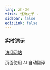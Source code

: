 ```yaml
---
lang: zh-CN
title: 怪物之手 💀
sidebar: false
editLink: false
---
```


### 实时演示

<sample src="https://monster-hands.needle.tools/" />

[访问网站](https://monster-hands.needle.tools/)


页面使用 AI 自动翻译